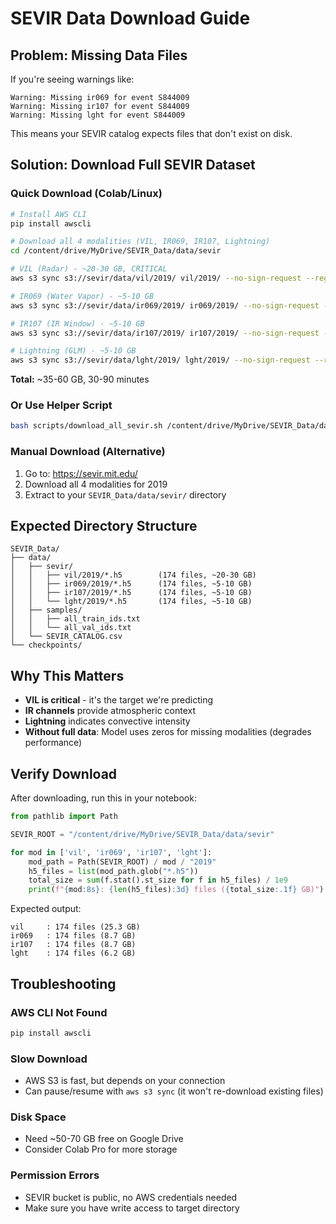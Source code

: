 # SEVIR Data Download Guide

## Problem: Missing Data Files

If you're seeing warnings like:
```
Warning: Missing ir069 for event S844009
Warning: Missing ir107 for event S844009
Warning: Missing lght for event S844009
```

This means your SEVIR catalog expects files that don't exist on disk.

## Solution: Download Full SEVIR Dataset

### Quick Download (Colab/Linux)

```bash
# Install AWS CLI
pip install awscli

# Download all 4 modalities (VIL, IR069, IR107, Lightning)
cd /content/drive/MyDrive/SEVIR_Data/data/sevir

# VIL (Radar) - ~20-30 GB, CRITICAL
aws s3 sync s3://sevir/data/vil/2019/ vil/2019/ --no-sign-request --region us-east-1

# IR069 (Water Vapor) - ~5-10 GB
aws s3 sync s3://sevir/data/ir069/2019/ ir069/2019/ --no-sign-request --region us-east-1

# IR107 (IR Window) - ~5-10 GB
aws s3 sync s3://sevir/data/ir107/2019/ ir107/2019/ --no-sign-request --region us-east-1

# Lightning (GLM) - ~5-10 GB
aws s3 sync s3://sevir/data/lght/2019/ lght/2019/ --no-sign-request --region us-east-1
```

**Total:** ~35-60 GB, 30-90 minutes

### Or Use Helper Script

```bash
bash scripts/download_all_sevir.sh /content/drive/MyDrive/SEVIR_Data/data/sevir
```

### Manual Download (Alternative)

1. Go to: https://sevir.mit.edu/
2. Download all 4 modalities for 2019
3. Extract to your `SEVIR_Data/data/sevir/` directory

## Expected Directory Structure

```
SEVIR_Data/
├── data/
│   ├── sevir/
│   │   ├── vil/2019/*.h5        (174 files, ~20-30 GB)
│   │   ├── ir069/2019/*.h5      (174 files, ~5-10 GB)
│   │   ├── ir107/2019/*.h5      (174 files, ~5-10 GB)
│   │   └── lght/2019/*.h5       (174 files, ~5-10 GB)
│   ├── samples/
│   │   ├── all_train_ids.txt
│   │   └── all_val_ids.txt
│   └── SEVIR_CATALOG.csv
└── checkpoints/
```

## Why This Matters

- **VIL is critical** - it's the target we're predicting
- **IR channels** provide atmospheric context
- **Lightning** indicates convective intensity
- **Without full data**: Model uses zeros for missing modalities (degrades performance)

## Verify Download

After downloading, run this in your notebook:

```python
from pathlib import Path

SEVIR_ROOT = "/content/drive/MyDrive/SEVIR_Data/data/sevir"

for mod in ['vil', 'ir069', 'ir107', 'lght']:
    mod_path = Path(SEVIR_ROOT) / mod / "2019"
    h5_files = list(mod_path.glob("*.h5"))
    total_size = sum(f.stat().st_size for f in h5_files) / 1e9
    print(f"{mod:8s}: {len(h5_files):3d} files ({total_size:.1f} GB)")
```

Expected output:
```
vil     : 174 files (25.3 GB)
ir069   : 174 files (8.7 GB)
ir107   : 174 files (8.7 GB)
lght    : 174 files (6.2 GB)
```

## Troubleshooting

### AWS CLI Not Found
```bash
pip install awscli
```

### Slow Download
- AWS S3 is fast, but depends on your connection
- Can pause/resume with `aws s3 sync` (it won't re-download existing files)

### Disk Space
- Need ~50-70 GB free on Google Drive
- Consider Colab Pro for more storage

### Permission Errors
- SEVIR bucket is public, no AWS credentials needed
- Make sure you have write access to target directory
